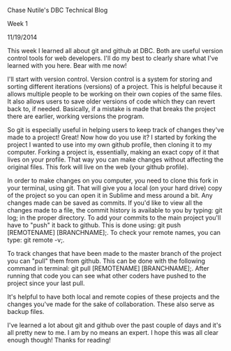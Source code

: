 <!-- This template is in markdown, not html, so
  it will not render beautifully when you copy and
  paste it into your github.io site, but it will at
  least be published. Next week you'll be creating a
  blog template using HTML and CSS and you'll be able
  to copy and paste the blog posts from week 1 in there
  to make them pretty next week.

  For now, please replace the title, subtitle (if desired),
  and date with the text you would like. Markdown is pretty
  simple, so you can just feel free to type. =) You'll want
  to delete this chunk of a comment as well. -->


Chase Nutile's DBC Technical Blog

Week 1

11/19/2014

This week I learned all about git and github at DBC.  Both are useful version control tools for web developers.  I'll do my best to clearly share what I've learned with you here.  Bear with me now!

I'll start with version control.  Version control is a system for storing and sorting different iterations (versions) of a project.  This is helpful because it allows multiple people to be working on their own copies of the same files.  It also allows users to save older versions of code which they can revert back to, if needed.  Basically, if a mistake is made that breaks the project there are earlier, working versions the program.

So git is especially useful in helping users to keep track of changes they've made to a project!  Great!  Now how do you use it?  I started by forking the project I wanted to use into my own github profile, then cloning it to my computer.  Forking a project is, essentially, making an exact copy of it that lives on your profile.  That way you can make changes without affecting the original files.  This fork will live on the web (your github profile).

In order to make changes on you computer, you need to clone this fork in your terminal, using git.  That will give you a local (on your hard drive) copy of the project so you can open it in Sublime and mess around a bit.  Any changes made can be saved as commits.  If you'd like to view all the changes made to a file, the commit history is available to you by typing: git log; in the proper directory.  To add your commits to the main project you'll have to "push" it back to github.  This is done using: git push [REMOTENAME] [BRANCHNAME];.  To check your remote names, you can type: git remote -v;.

To track changes that have been made to the master branch of the project you can "pull" them from github.  This can be done with the following command in terminal: git pull [REMOTENAME] [BRANCHNAME];.  After running that code you can see what other coders have pushed to the project since your last pull.

It's helpful to have both local and remote copies of these projects and the changes you've made for the sake of collaboration.  These also serve as backup files.

I've learned a lot about git and github over the past couple of days and it's all pretty new to me.  I am by no means an expert.  I hope this was all clear enough though!  Thanks for reading!


